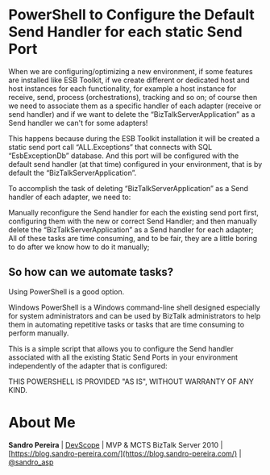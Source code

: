 # PowerShell to Configure the Default Send Handler for each static Send Port
When we are configuring/optimizing a new environment, if some features are installed like ESB Toolkit, if we create different or dedicated host and host instances for each functionality, for example a host instance for receive, send, process (orchestrations), tracking and so on; of course then we need to associate them as a specific handler of each adapter (receive or send handler) and if we want to delete the “BizTalkServerApplication” as a Send handler we can't for some adapters!

This happens because during the ESB Toolkit installation it will be created a static send port call “ALL.Exceptions” that connects with SQL “EsbExceptionDb” database. And this port will be configured with the default send handler (at that time) configured in your environment, that is by default the “BizTalkServerApplication”.

To accomplish the task of deleting “BizTalkServerApplication” as a Send handler of each adapter, we need to:

Manually reconfigure the Send handler for each the existing send port first, configuring them with the new or correct Send Handler;
and then manually delete the “BizTalkServerApplication” as a Send handler for each adapter; 
All of these tasks are time consuming, and to be fair, they are a little boring to do after we know how to do it manually;

## So how can we automate tasks?
Using PowerShell is a good option.

Windows PowerShell is a Windows command-line shell designed especially for system administrators and can be used by BizTalk administrators to help them in automating repetitive tasks or tasks that are time consuming to perform manually.

This is a simple script that allows you to configure the Send handler associated with all the existing Static Send Ports in your environment independently of the adapter that is configured:

THIS POWERSHELL IS PROVIDED "AS IS", WITHOUT WARRANTY OF ANY KIND.

# About Me
**Sandro Pereira** | [DevScope](http://www.devscope.net/) | MVP & MCTS BizTalk Server 2010 | [https://blog.sandro-pereira.com/](https://blog.sandro-pereira.com/) | [@sandro_asp](https://twitter.com/sandro_asp)